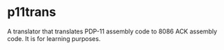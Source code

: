 p11trans
========

A translator that translates PDP-11 assembly code to 8086 ACK assembly code. It is for learning purposes.
